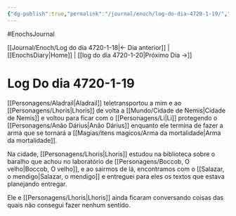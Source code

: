 ```yaml
---
{"dg-publish":true,"permalink":"/journal/enoch/log-do-dia-4720-1-19/","dgHomeLink":true,"dgPassFrontmatter":false}
---
```


#EnochsJournal 

[[Journal/Enoch/Log do dia 4720-1-18|<- Dia anterior]] | [[EnochsDiary|Home]] | [[log do dia 4720-1-20|Próximo Dia ->]]

# Log Do dia 4720-1-19
[[Personagens/Aladrail|Aladrail]] teletransportou a mim e ao [[Personagens/Lhoris|Lhoris]] de volta a [[Mundo/Cidade de Nemis|Cidade de Nemis]] e voltou para ficar com o [[Personagens/Li|Li]] protegendo o [[Personagens/Anão Dárius|Anão Dárius]] enquanto ele termina de fazer a arma que se tornará a [[Magias/itens magicos/Arma da mortalidade|Arma da mortalidade]].

Na cidade, [[Personagens/Lhoris|Lhoris]] estudou na biblioteca sobre o baralho que achou no laboratório de [[Personagens/Boccob, O velho|Boccob, O velho]], e ao sairmos de lá, encontramos com o [[Salazar, o mendigo|Salazar, o mendigo]] e entreguei para eles os textos que estava planejando entregar.

Ele e [[Personagens/Lhoris|Lhoris]] ainda ficaram conversando coisas das quais não consegui fazer nenhum sentido.